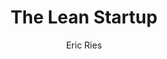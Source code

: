 ---
title: The Lean Startup
author: Eric Ries
coverUrl: https://images-na.ssl-images-amazon.com/images/S/compressed.photo.goodreads.com/books/1629999184i/10127019.jpg
---